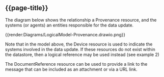 ## {{page-title}}
The diagram below shows the relationship a Provenance resource, and the systems (or agents) an entities responsible for the data update. 

{{render:Diagrams/LogicalModel-Provenance.drawio.png}}


Note that in the model above, the Device resource is used to indicate the systems involved in the data update. If these resources do not exist within the datastore, then a logical reference may be used instead (see example 2) 

The DocumentReference resource can be used to provide a link to the message that can be included as an attachment or via a URL link.